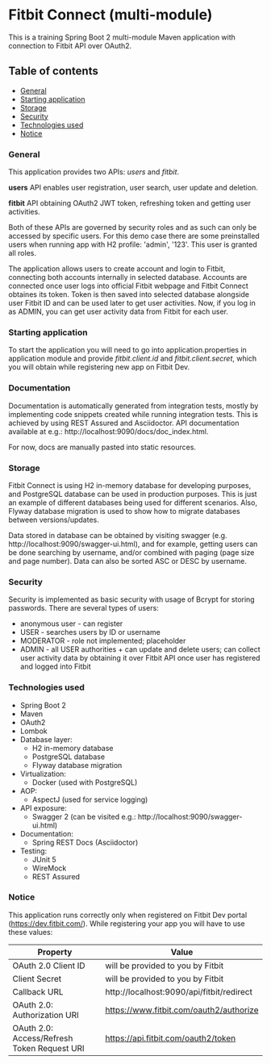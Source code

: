 # Fitbit Connect (multi-module)

This is a training Spring Boot 2 multi-module Maven application with connection to Fitbit API over OAuth2.

## Table of contents

- [General](#general)
- [Starting application](#starting-application)
- [Storage](#storage)
- [Security](#security)
- [Technologies used](#technologies-used)
- [Notice](#notice)

### General

This application provides two APIs: _users_ and _fitbit_.

**users** API enables user registration, user search, user update and deletion.

**fitbit** API obtaining OAuth2 JWT token, refreshing token and getting user activities.

Both of these APIs are governed by security roles and as such can only be accessed by specific users.
For this demo case there are some preinstalled users when running app with H2 profile: 'admin', '123'.
This user is granted all roles.

The application allows users to create account and login to Fitbit, connecting both accounts internally in selected
database. Accounts are connected once user logs into official Fitbit webpage and Fitbit Connect obtaines its token. 
Token is then saved into selected database alongside user Fitbit ID and can be used later to get user activities.
Now, if you log in as ADMIN, you can get user activity data from Fitbit for each user.

### Starting application

To start the application you will need to go into application.properties in application module and provide
_fitbit.client.id_ and _fitbit.client.secret_, which you will obtain while registering new app on Fitbit Dev.

### Documentation

Documentation is automatically generated from integration tests, mostly by implementing code snippets created while
running integration tests. This is achieved by using REST Assured and Asciidoctor.
API documentation available at e.g.: http://localhost:9090/docs/doc_index.html.

For now, docs are manually pasted into static resources.

### Storage

Fitbit Connect is using H2 in-memory database for developing purposes, and PostgreSQL database can be used in production
purposes. This is just an example of different databases being used for different scenarios.
Also, Flyway database migration is used to show how to migrate databases between versions/updates.

Data stored in database can be obtained by visiting swagger (e.g. http://localhost:9090/swagger-ui.html), and for
example, getting users can be done searching by username, and/or combined with paging (page size and page number).
Data can also be sorted ASC or DESC by username.

### Security

Security is implemented as basic security with usage of Bcrypt for storing passwords. There are several types of users:
 - anonymous user - can register
 - USER - searches users by ID or username 
 - MODERATOR - role not implemented; placeholder
 - ADMIN - all USER authorities + can update and delete users; can collect user activity data by obtaining it 
 over Fitbit API once user has registered and logged into Fitbit
 
### Technologies used

- Spring Boot 2
- Maven
- OAuth2
- Lombok
- Database layer:
    - H2 in-memory database
    - PostgreSQL database
    - Flyway database migration
- Virtualization:
    - Docker (used with PostgreSQL)
- AOP:
    - AspectJ (used for service logging)
- API exposure:
    - Swagger 2 (can be visited e.g.: http://localhost:9090/swagger-ui.html)
- Documentation:
    - Spring REST Docs (Asciidoctor)
- Testing:
    - JUnit 5
    - WireMock
    - REST Assured

### Notice

This application runs correctly only when registered on Fitbit Dev portal (https://dev.fitbit.com/).
While registering your app you will have to use these values:

Property | Value
------------ | -------------
OAuth 2.0 Client ID | will be provided to you by Fitbit
Client Secret | will be provided to you by Fitbit
Callback URL | http://localhost:9090/api/fitbit/redirect
OAuth 2.0: Authorization URI | https://www.fitbit.com/oauth2/authorize
OAuth 2.0: Access/Refresh Token Request URI | https://api.fitbit.com/oauth2/token
